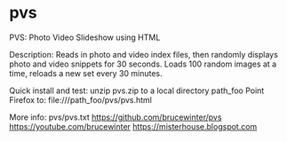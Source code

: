 # pvs

PVS: Photo Video Slideshow using HTML

Description:
   Reads in photo and video index files, then randomly displays photo and video snippets for 30 seconds.
   Loads 100 random images at a time, reloads a new set every 30 minutes.

Quick install and test:
   unzip pvs.zip to a local directory path_foo
   Point Firefox to:  file:///path_foo/pvs/pvs.html
   
More info:
   pvs/pvs.txt
   https://github.com/brucewinter/pvs
   https://youtube.com/brucewinter
   https://misterhouse.blogspot.com
   
   

